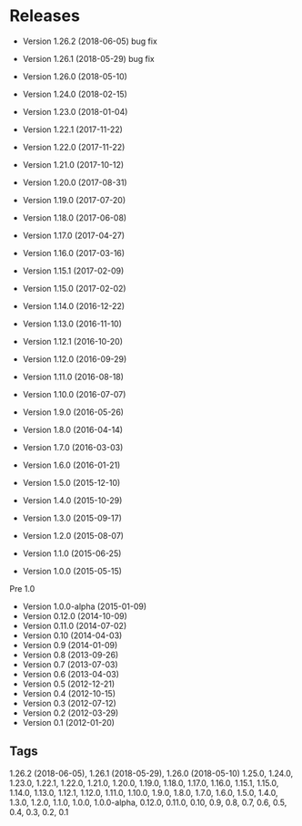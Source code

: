 # Releases

- Version 1.26.2      (2018-06-05) bug fix
- Version 1.26.1      (2018-05-29) bug fix
- Version 1.26.0      (2018-05-10)
- Version 1.24.0      (2018-02-15)
- Version 1.23.0      (2018-01-04)
- Version 1.22.1      (2017-11-22)
- Version 1.22.0      (2017-11-22)
- Version 1.21.0      (2017-10-12)
- Version 1.20.0      (2017-08-31)

- Version 1.19.0      (2017-07-20)
- Version 1.18.0      (2017-06-08)
- Version 1.17.0      (2017-04-27)
- Version 1.16.0      (2017-03-16)
- Version 1.15.1      (2017-02-09)
- Version 1.15.0      (2017-02-02)
- Version 1.14.0      (2016-12-22)
- Version 1.13.0      (2016-11-10)
- Version 1.12.1      (2016-10-20)
- Version 1.12.0      (2016-09-29)
- Version 1.11.0      (2016-08-18)
- Version 1.10.0      (2016-07-07)

- Version 1.9.0       (2016-05-26)
- Version 1.8.0       (2016-04-14)
- Version 1.7.0       (2016-03-03)
- Version 1.6.0       (2016-01-21)
- Version 1.5.0       (2015-12-10)
- Version 1.4.0       (2015-10-29)
- Version 1.3.0       (2015-09-17)
- Version 1.2.0       (2015-08-07)
- Version 1.1.0       (2015-06-25)
- Version 1.0.0       (2015-05-15)

Pre 1.0
- Version 1.0.0-alpha (2015-01-09)
- Version 0.12.0      (2014-10-09)
- Version 0.11.0      (2014-07-02)
- Version 0.10        (2014-04-03)
- Version 0.9         (2014-01-09)
- Version 0.8         (2013-09-26)
- Version 0.7         (2013-07-03)
- Version 0.6         (2013-04-03)
- Version 0.5         (2012-12-21)
- Version 0.4         (2012-10-15)
- Version 0.3         (2012-07-12)
- Version 0.2         (2012-03-29)
- Version 0.1         (2012-01-20)




## Tags
1.26.2 (2018-06-05), 1.26.1 (2018-05-29), 1.26.0 (2018-05-10)
1.25.0, 1.24.0,
1.23.0, 1.22.1, 1.22.0, 1.21.0, 1.20.0, 1.19.0, 1.18.0, 1.17.0, 1.16.0, 1.15.1, 1.15.0, 1.14.0, 1.13.0, 1.12.1, 1.12.0, 1.11.0, 1.10.0, 1.9.0, 1.8.0, 1.7.0, 1.6.0, 1.5.0, 1.4.0, 1.3.0, 1.2.0, 1.1.0, 1.0.0, 1.0.0-alpha, 0.12.0, 0.11.0, 0.10, 0.9, 0.8, 0.7, 0.6, 0.5, 0.4, 0.3, 0.2, 0.1